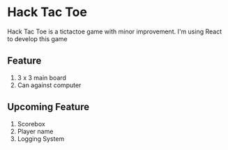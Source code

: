 # Hack Tac Toe 

Hack Tac Toe is a tictactoe game with minor improvement. I'm using React to develop this game

## Feature 

1. 3 x 3 main board
2. Can against computer

## Upcoming Feature
 
1. Scorebox
2. Player name
3. Logging System


